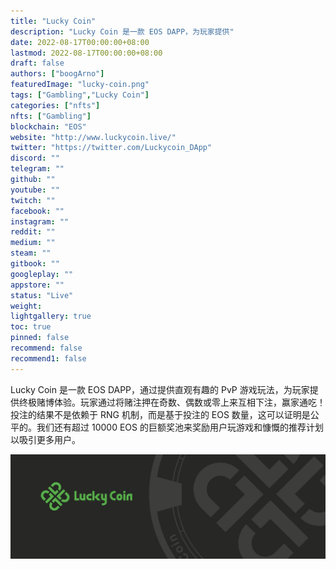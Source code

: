 ```yaml
---
title: "Lucky Coin"
description: "Lucky Coin 是一款 EOS DAPP，为玩家提供"
date: 2022-08-17T00:00:00+08:00
lastmod: 2022-08-17T00:00:00+08:00
draft: false
authors: ["boogArno"]
featuredImage: "lucky-coin.png"
tags: ["Gambling","Lucky Coin"]
categories: ["nfts"]
nfts: ["Gambling"]
blockchain: "EOS"
website: "http://www.luckycoin.live/"
twitter: "https://twitter.com/Luckycoin_DApp"
discord: ""
telegram: ""
github: ""
youtube: ""
twitch: ""
facebook: ""
instagram: ""
reddit: ""
medium: ""
steam: ""
gitbook: ""
googleplay: ""
appstore: ""
status: "Live"
weight: 
lightgallery: true
toc: true
pinned: false
recommend: false
recommend1: false
---
```

Lucky Coin 是一款 EOS DAPP，通过提供直观有趣的 PvP 游戏玩法，为玩家提供终极赌博体验。玩家通过将赌注押在奇数、偶数或零上来互相下注，赢家通吃！投注的结果不是依赖于 RNG 机制，而是基于投注的 EOS 数量，这可以证明是公平的。我们还有超过 10000 EOS 的巨额奖池来奖励用户玩游戏和慷慨的推荐计划以吸引更多用户。

![1500x500](1500x500.jpg)